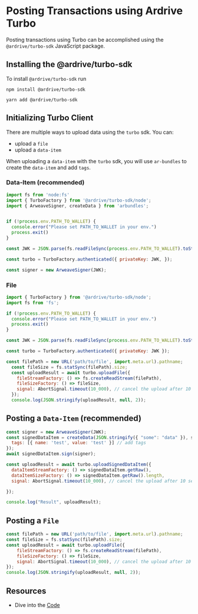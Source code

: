 # Posting Transactions using Ardrive Turbo

Posting transactions using Turbo can be accomplished using the `@ardrive/turbo-sdk` JavaScript package.

## Installing the @ardrive/turbo-sdk

To install `@ardrive/turbo-sdk` run

<CodeGroup>
  <CodeGroupItem title="NPM">

```console:no-line-numbers
npm install @ardrive/turbo-sdk
```

  </CodeGroupItem>
  <CodeGroupItem title="YARN">

```console:no-line-numbers
yarn add @ardrive/turbo-sdk
```

  </CodeGroupItem>
</CodeGroup>

## Initializing Turbo Client

There are multiple ways to upload data using the `turbo` sdk. You can:

- upload a `file`
- upload a `data-item`

When uploading a `data-item` with the `turbo` sdk, you will use `ar-bundles` to create the `data-item` and add `tags`. 

### Data-Item (recommended)

```js
import fs from 'node:fs'
import { TurboFactory } from '@ardrive/turbo-sdk/node';
import { ArweaveSigner, createData } from 'arbundles';


if (!process.env.PATH_TO_WALLET) {
  console.error("Please set PATH_TO_WALLET in your env.")
  process.exit()
}

const JWK = JSON.parse(fs.readFileSync(process.env.PATH_TO_WALLET).toString());

const turbo = TurboFactory.authenticated({ privateKey: JWK, });

const signer = new ArweaveSigner(JWK);
```

### File
```js
import { TurboFactory } from '@ardrive/turbo-sdk/node';
import fs from 'fs';

if (!process.env.PATH_TO_WALLET) {
  console.error("Please set PATH_TO_WALLET in your env.")
  process.exit()
}

const JWK = JSON.parse(fs.readFileSync(process.env.PATH_TO_WALLET).toString());

const turbo = TurboFactory.authenticated({ privateKey: JWK });

const filePath = new URL('path/to/file', import.meta.url).pathname;
  const fileSize = fs.statSync(filePath).size;
  const uploadResult = await turbo.uploadFile({
    fileStreamFactory: () => fs.createReadStream(filePath),
    fileSizeFactory: () => fileSize,
    signal: AbortSignal.timeout(10_000), // cancel the upload after 10 seconds
  });
  console.log(JSON.stringify(uploadResult, null, 2));

```

## Posting a `Data-Item` (recommended)

```js
const signer = new ArweaveSigner(JWK);
const signedDataItem = createData(JSON.stringify({ "some": "data" }), signer, {
  tags: [{ name: 'test', value: 'test' }] // add tags
});
await signedDataItem.sign(signer);

const uploadResult = await turbo.uploadSignedDataItem({
  dataItemStreamFactory: () => signedDataItem.getRaw(),
  dataItemSizeFactory: () => signedDataItem.getRaw().length,
  signal: AbortSignal.timeout(10_000), // cancel the upload after 10 seconds

});

console.log("Result", uploadResult);
```

## Posting a `File`

```js
const filePath = new URL('path/to/file', import.meta.url).pathname;
const fileSize = fs.statSync(filePath).size;
const uploadResult = await turbo.uploadFile({
	fileStreamFactory: () => fs.createReadStream(filePath),
	fileSizeFactory: () => fileSize,
	signal: AbortSignal.timeout(10_000), // cancel the upload after 10 seconds
});
console.log(JSON.stringify(uploadResult, null, 2));
```

## Resources

- Dive into the [Code](https://github.com/ardriveapp/turbo-sdk)

